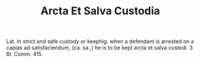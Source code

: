 ---
title: Arcta Et Salva Custodia
letter: A
permalink: "/definitions/arcta-et-salva-custodia.html"
body: Lat. In strict and safe custody or keephig. when a defendant is arrested on
  a capias ad satisfaciendum, (ca. sa.,) he is to be kept arcta et salva custodi.
  3 Bl. Comm. 415.
published_at: '2018-07-07'
layout: post
---